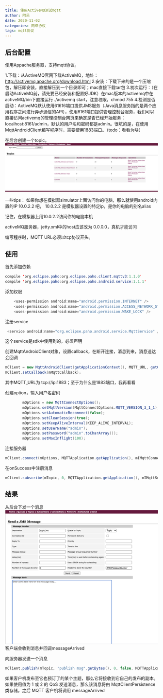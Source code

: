 ```yaml
---
title: 使用ActiveMQ测试mqtt
author: 阿呆
date: 2020-11-02
categories: 网络协议
tags: mqtt协议
---
```


## 后台配置
使用Appache服务器，支持mqtt协议。

1.下载：从ActiveMQ官网下载ActiveMQ，地址：http://activemq.apache.org/download.html
2.安装：下载下来的是一个压缩包，解压即安装，直接解压到一个目录即可；mac直接下载tar包
3.初次运行：（在启动ActiveMQ前，请先要已经安装和配置好JDK）在mac版本的activemq中在activeMQ/bin下直接运行 ./activemq start，注意权限，chmod 755
4.检测是否启动：ActiveMQ默认使用61616端口提供JMS服务（Java消息服务指的是两个应用程序之间进行异步通信的API），使用8161端口提供管理控制台服务，我们可以直接访问activemq的管理控制台网页来确定是否已经开始服务：localhost:8161/admin，默认的用户名和密码都是admin。很坑的是，在使用MqttAndroidClient编写程序时，需要使用1883端口。（todo：看看为啥）

在后台创建一个topic。
![](/screenshot/MQTT-1.png)

一些tips：
如果你想在模拟器simulator上面访问你的电脑，那么就使用android内置的IP 10.0.2.2 吧， 10.0.2.2 是模拟器设置的特定ip，是你的电脑的别名alias

记住，在模拟器上用10.0.2.2访问你的电脑本机

activeMQ服务器，jetty.xml中的host应该改为 0.0.0.0，真机才能访问

编写程序时，MQTT URL必须以tcp协议开头。

## 使用
首先添加依赖
```java
compile 'org.eclipse.paho:org.eclipse.paho.client.mqttv3:1.1.0'
compile 'org.eclipse.paho:org.eclipse.paho.android.service:1.1.1'
```

添加权限
```java
    <uses-permission android:name="android.permission.INTERNET" />
    <uses-permission android:name="android.permission.ACCESS_NETWORK_STATE" />
    <uses-permission android:name="android.permission.WAKE_LOCK" />
```

注册service
```java
 <service android:name="org.eclipse.paho.android.service.MqttService" />
```
这个service是sdk中使用到的，必须声明

创建MqttAndroidClient对象，设置callback，在断开连接，消息到来，消息送达会回调
```java
mClient = new MqttAndroidClient(getApplicationContext(), MQTT_URL, getClientId());
mClient.setCallback(mMqttCallback);
```
其中MQTT_URL为 tcp://ip:1883；至于为什么是1883端口，我再看看

创建option，输入用户名密码
```java
		mOptions = new MqttConnectOptions();
        mOptions.setMqttVersion(MqttConnectOptions.MQTT_VERSION_3_1_1);
        mOptions.setAutomaticReconnect(false);
        mOptions.setCleanSession(true);
        mOptions.setKeepAliveInterval(KEEP_ALIVE_INTERVAL);
        mOptions.setUserName("admin");
        mOptions.setPassword("admin".toCharArray());
        mOptions.setMaxInflight(100);
```
连接服务器
```java
mClient.connect(mOptions, MQTTApplication.getApplication(), mIMqttConnectListener);
```
在onSuccess中注册消息
```java
mClient.subscribe(mTopic, 0, MQTTApplication.getApplication(), mIMqttSubscribeListener);
```

## 结果
从后台下发一个消息
![](/screenshot/MQTT-2.png)
客户端会收到消息并回调messageArrived

向服务器发送一个消息
```java
mClient.publish(mTopic, "publish msg".getBytes(), 0, false, MQTTApplication.getApplication(), new IMqttActionListener());
```

如果客户机发布至它也预订了的某个主题，那么它将接收到它自己的发布的副本。
如果使用值为 1 或 2 的 QoS 发送消息，那么该消息将由 MqttClientPersistence 类存储，之后 MQTT 客户机将调用 messageArrived